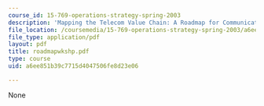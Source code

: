 ```yaml
---
course_id: 15-769-operations-strategy-spring-2003
description: 'Mapping the Telecom Value Chain: A Roadmap for Communications Networks'
file_location: /coursemedia/15-769-operations-strategy-spring-2003/a6ee851b39c7715d4047506fe8d23e06_roadmapwkshp.pdf
file_type: application/pdf
layout: pdf
title: roadmapwkshp.pdf
type: course
uid: a6ee851b39c7715d4047506fe8d23e06

---
```

None